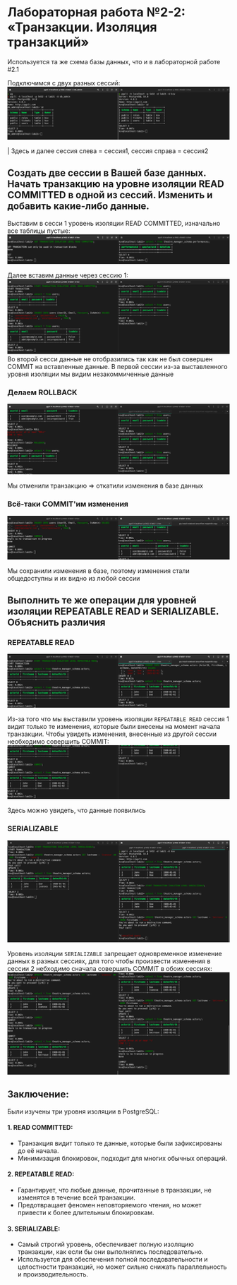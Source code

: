 # Лабораторная работа №2-2: «Транзакции. Изоляция транзакций»

Используется та же схема базы данных, что и в лабораторной работе #2.1

Подключимся с двух разных сессий:
![Alt text](images/1.png)

| Здесь и далее сессия слева = сессия1, сессия справа = сессия2

## Создать две сессии в Вашей базе данных. Начать транзакцию на уровне изоляции READ COMMITTED в одной из сессий. Изменить и добавить какие-либо данные.

Выставим в сесси 1 уровень изоляции READ COMMITTED, изначально все таблицы пустые:
![Alt text](images/2.png)

Далее вставим данные через сессию 1:
![Alt text](images/3.png)
Во второй сесси данные не отобразились так как не был совершен COMMIT на вставленные данные. В первой сессии из-за выставленного уровня изоляции мы видим незакоммиченные данные

### Делаем ROLLBACK
![Alt text](images/4.png)

Мы отменили транзакцию => откатили изменения в базе данных

### Всё-таки COMMIT'им изменения
![Alt text](images/5.png)

Мы сохранили изменения в базе, поэтому изменения стали общедоступны и их видно из любой сессии

## Выполнить те же операции для уровней изоляции REPEATABLE READ и SERIALIZABLE. Объяснить различия

### REPEATABLE READ
![Alt text](images/6.png)

Из-за того что мы выставили уровень изоляции `REPEATABLE READ` сессия 1 видит только те изменения, которые были внесены на момент начала транзакции. Чтобы увидеть изменения, внесенные из другой сессии необходимо совершить COMMIT:
![Alt text](images/7.png)

Здесь можно увидеть, что данные появились

### SERIALIZABLE
![Alt text](images/8.png)

Уровень изоляции `SERIALIZABLE` запрещает одновременное изменение данных в разных сессиях, для того чтобы произвести изменения в сессии 2 небходимо сначала совершить COMMIT в обоих сессиях:
![Alt text](images/9.png)

## Заключение:
Были изучены три уровня изоляции в PostgreSQL:
#### 1. READ COMMITTED:
- Транзакция видит только те данные, которые были зафиксированы до её начала.
- Минимизация блокировок, подходит для многих обычных операций.

#### 2. REPEATABLE READ:
- Гарантирует, что любые данные, прочитанные в транзакции, не изменятся в течение всей транзакции.
- Предотвращает феномен неповторяемого чтения, но может привести к более длительным блокировкам.

#### 3. SERIALIZABLE:
- Самый строгий уровень, обеспечивает полную изоляцию транзакции, как если бы они выполнялись последовательно.
- Используется для обеспечения полной последовательности и целостности транзакций, но может сильно снижать параллельность и производительность.